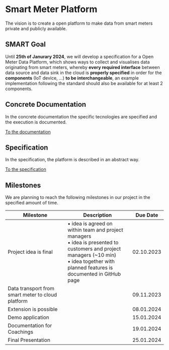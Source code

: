 # Smart Meter Platform

The vision is to create a open platform to make data from smart meters private and publicly available.

## SMART Goal

Until **25th of Janurary 2024**, we will develop a specification for a Open Meter Data Platform, which shows ways to collect and visualises data originating from smart meters, whereby **every required interface** between data source and data sink in the cloud is **properly specified** in order for the **components** (IoT device, …) **to be interchangeable**, an example implementation following the standard should also be available for at least 2 components.

## Concrete Documentation

In the concrete documentation the specific tecnologies are specified and the execution is documented.

[To the documentation](documentation/overview.md)

## Specification

In the specification, the platform is described in an abstract way.

[To the specification](specification/overview.md)

## Milestones

We are planning to reach the following milestones in our project in the specified amount of time.

| Milestone | Description | Due Date |
| -- | -- | -- |
| Project idea is final | • idea is agreed on within team and project managers<br>• idea is presented to customers and project managers (~10 min)<br>• idea together with planned features is documented in GitHub page | 02.10.2023 |
| Data transport from smart meter to cloud platform | | 09.11.2023 |
| Extension is possible | | 08.01.2024 |
| Demo application | | 15.01.2024 |
| Documentation for Coachings | | 19.01.2024 |
| Final Presentation| | 25.01.2024 |
